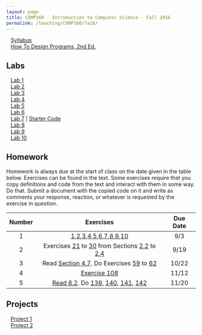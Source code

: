 ```yaml
---
layout: page
title: COMP160 - Introduction to Computer Science - Fall 2018
permalink: /teaching/COMP160/fa18/
---
```


&nbsp;&nbsp;&nbsp;[Syllabus](/teaching/COMP160/fa18/comp160-syllabus.pdf)  
&nbsp;&nbsp;&nbsp;[How To Design Programs, 2nd Ed.](http://www.htdp.org)  

## Labs

&nbsp;&nbsp;&nbsp;[Lab 1](/teaching/COMP160/fa18/labs/comp160-lab1.pdf)  
&nbsp;&nbsp;&nbsp;[Lab 2](/teaching/COMP160/fa18/labs/comp160-lab2.pdf)  
&nbsp;&nbsp;&nbsp;[Lab 3](/teaching/COMP160/fa18/labs/comp160-lab3.pdf)  
&nbsp;&nbsp;&nbsp;[Lab 4](/teaching/COMP160/fa18/labs/comp160-lab4.pdf)  
&nbsp;&nbsp;&nbsp;[Lab 5](/teaching/COMP160/fa18/labs/comp160-lab5.pdf)  
&nbsp;&nbsp;&nbsp;[Lab 6](/teaching/COMP160/fa18/labs/comp160-lab6.pdf)  
&nbsp;&nbsp;&nbsp;[Lab 7](/teaching/COMP160/fa18/labs/comp160-lab7.pdf)  | [Starter Code](/teaching/COMP160/fa18/labs/lab7-starter.rkt)  
&nbsp;&nbsp;&nbsp;[Lab 8](/teaching/COMP160/fa18/labs/comp160-lab8.pdf)  
&nbsp;&nbsp;&nbsp;[Lab 9](/teaching/COMP160/fa18/labs/comp160-lab9.pdf)  
&nbsp;&nbsp;&nbsp;[Lab 10](/teaching/COMP160/fa18/labs/comp160-lab10.pdf)  

## Homework

Homework is always due at the start of class on the date given in the table below. Exercises can be found in the text. Some exercises require that you copy definitions and code from the text and interact with them in some way. Do that. Submit a document with the copied code on it and write as comments your response, reaction, or whatever is requested by the exercise in question.

| Number | Exercises | Due Date |
|:------:|:---------:|:--------:|
|    1    |  [1](https://htdp.org/2018-01-06/Book/part_one.html#%28counter._%28exercise._arith-n%29%29),[2](https://htdp.org/2018-01-06/Book/part_one.html#%28counter._%28exercise._arith-s0%29%29),[3](https://htdp.org/2018-01-06/Book/part_one.html#%28counter._%28exercise._arith-s1%29%29),[4](https://htdp.org/2018-01-06/Book/part_one.html#%28counter._%28exercise._arith-s2%29%29),[5](https://htdp.org/2018-01-06/Book/part_one.html#%28counter._%28exercise._arith-i2%29%29),[6](https://htdp.org/2018-01-06/Book/part_one.html#%28counter._%28exercise._arith-i1%29%29),[7](https://htdp.org/2018-01-06/Book/part_one.html#%28counter._%28exercise._arith-b1%29%29),[8](https://htdp.org/2018-01-06/Book/part_one.html#%28counter._%28exercise._arith-b2%29%29  ),[9](https://htdp.org/2018-01-06/Book/part_one.html#%28counter._%28exercise._arith-p1%29%29),[10](https://htdp.org/2018-01-06/Book/part_one.html#%28counter._%28exercise._arith-p2%29%29) |  9/3   |  
| 2 | Exercises [21](https://htdp.org/2018-01-06/Book/part_one.html#%28counter._%28exercise._ex~3astepper1%29%29) to [30](https://htdp.org/2018-01-06/Book/part_one.html#%28counter._%28exercise._constant1%29%29) from Sections [2.2](https://htdp.org/2018-01-06/Book/part_one.html#%28part._sec~3acomputing%29) to [2.4](https://htdp.org/2018-01-06/Book/part_one.html#%28part._sec~3aglobal%29)| 9/19 |  
| 3 | Read [Section 4.7](https://htdp.org/2018-01-06/Book/part_one.html#%28part._sec~3aworlds-more%29). Do Exercises [59](https://htdp.org/2018-01-06/Book/part_one.html#%28counter._%28exercise._cond11%29%29) to [62](https://htdp.org/2018-01-06/Book/part_one.html#%28counter._%28exercise._cond12%29%29)  | 10/22 |  
| 4 | [Exercise 108](https://htdp.org/2018-01-06/Book/part_one.html#%28counter._%28exercise._pedestrian%29%29) | 11/12 |  
| 5 | [Read 8.2](https://htdp.org/2018-01-06/Book/part_two.html#%28part._sec~3alists-cons%29). Do [139](https://htdp.org/2018-01-06/Book/part_two.html#%28counter._%28exercise._list-sum2%29%29), [140](https://htdp.org/2018-01-06/Book/part_two.html#%28counter._%28exercise._list-and%29%29), [141](https://htdp.org/2018-01-06/Book/part_two.html#%28counter._%28exercise._list-string%29%29), [142](https://htdp.org/2018-01-06/Book/part_two.html#%28counter._%28exercise._ex~3alist-image%29%29) | 11/20 |  

## Projects

&nbsp;&nbsp;&nbsp;[Project 1](/teaching/COMP160/fa18/projects/comp160-project1-b.pdf)  
&nbsp;&nbsp;&nbsp;[Project 2](/teaching/COMP160/fa18/projects/comp160-project2-fa18.pdf)  

&nbsp;  

&nbsp;  
